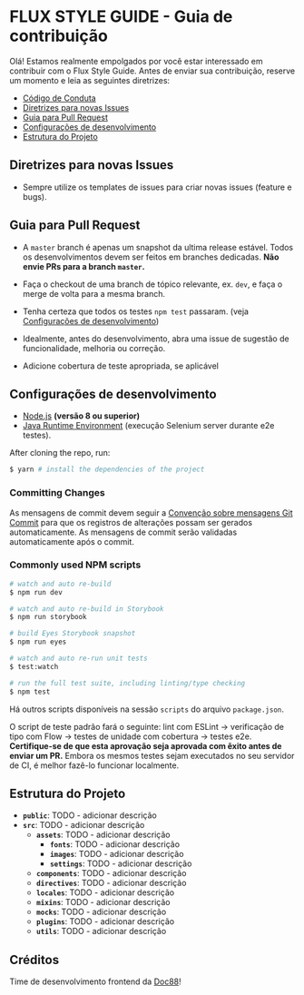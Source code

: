 # FLUX STYLE GUIDE - Guia de contribuição

Olá! Estamos realmente empolgados por você estar interessado em contribuir com o Flux Style Guide. Antes de enviar sua contribuição, reserve um momento e leia as seguintes diretrizes:

- [Código de Conduta](CODE_OF_CONDUCT.md)
- [Diretrizes para novas Issues](#diretrizes-para-novas-issues)
- [Guia para Pull Request](#guia-para-pull-request)
- [Configurações de desenvolvimento](#configurações-de-desenvolvimento)
- [Estrutura do Projeto](#estrutura-do-projeto)

## Diretrizes para novas Issues

- Sempre utilize os templates de issues para criar novas issues (feature e bugs).

## Guia para Pull Request

- A `master` branch é apenas um snapshot da ultima release estável. Todos os desenvolvimentos devem ser feitos em branches dedicadas. **Não envie PRs para a branch `master`.**

- Faça o checkout de uma branch de tópico relevante, ex. `dev`, e faça o merge de volta para a mesma branch.

- Tenha certeza que todos os testes `npm test` passaram. (veja [Configurações de desenvolvimento](#configurações-de-desenvolvimento))

- Idealmente, antes do desenvolvimento, abra uma issue de sugestão de funcionalidade, melhoria ou correção.

- Adicione cobertura de teste apropriada, se aplicável


## Configurações de desenvolvimento

- [Node.js](http://nodejs.org) **(versão 8 ou superior)**
- [Java Runtime Environment](http://www.oracle.com/technetwork/java/javase/downloads/index.html) (execução Selenium server durante e2e testes).

After cloning the repo, run:

``` bash
$ yarn # install the dependencies of the project
```

### Committing Changes

As mensagens de commit devem seguir a [Convenção sobre mensagens Git Commit](./COMMIT_CONVENTION.md) para que os registros de alterações possam ser gerados automaticamente. As mensagens de commit serão validadas automaticamente após o commit.

### Commonly used NPM scripts

``` bash
# watch and auto re-build
$ npm run dev

# watch and auto re-build in Storybook
$ npm run storybook

# build Eyes Storybook snapshot
$ npm run eyes

# watch and auto re-run unit tests
$ test:watch

# run the full test suite, including linting/type checking
$ npm test
```

Há outros scripts disponíveis na sessão `scripts` do arquivo `package.json`.

O script de teste padrão fará o seguinte: lint com ESLint -> verificação de tipo com Flow -> testes de unidade com cobertura -> testes e2e. **Certifique-se de que esta aprovação seja aprovada com êxito antes de enviar um PR.** Embora os mesmos testes sejam executados no seu servidor de CI, é melhor fazê-lo funcionar localmente.

## Estrutura do Projeto

- **`public`**: TODO - adicionar descrição
- **`src`**:  TODO - adicionar descrição
  - **`assets`**:  TODO - adicionar descrição
    - **`fonts`**:  TODO - adicionar descrição
    - **`images`**:  TODO - adicionar descrição
    - **`settings`**:  TODO - adicionar descrição
  - **`components`**:  TODO - adicionar descrição
  - **`directives`**:  TODO - adicionar descrição
  - **`locales`**:  TODO - adicionar descrição
  - **`mixins`**:  TODO - adicionar descrição
  - **`mocks`**:  TODO - adicionar descrição
  - **`plugins`**:  TODO - adicionar descrição
  - **`utils`**:  TODO - adicionar descrição

## Créditos

Time de desenvolvimento frontend da [Doc88](https://doc88.com.br)!
